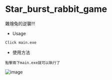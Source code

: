 # Star_burst_rabbit_game
雜燴兔的逆襲!!!

- Usage
```
Click main.exe
```

- 使用方法

```
點擊兩下main.exe就可以執行了
```

![image](https://user-images.githubusercontent.com/64208218/148578953-0000a6e6-299e-4642-a411-c776ac190653.png)
